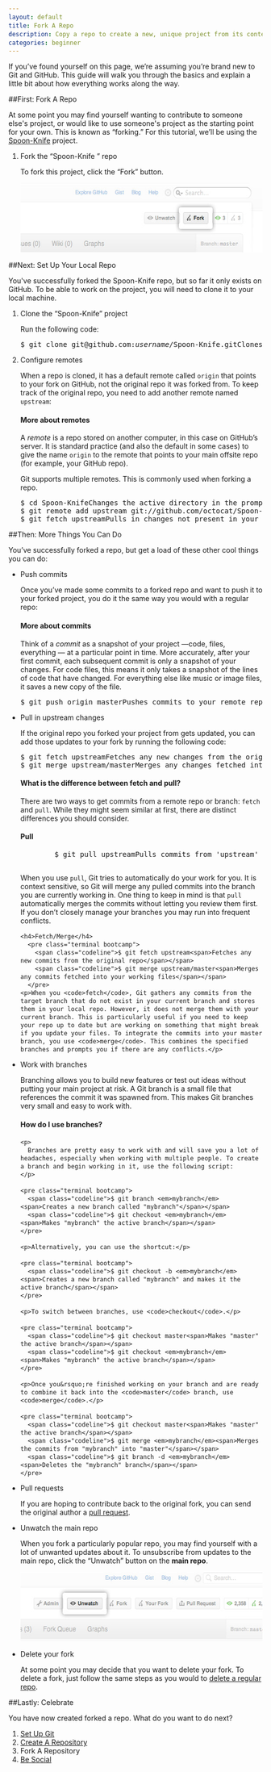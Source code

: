 ```yaml
---
layout: default
title: Fork A Repo
description: Copy a repo to create a new, unique project from its contents.
categories: beginner
---
```


<span class="intro">If you&rsquo;ve found yourself on this page, we&rsquo;re assuming you&rsquo;re brand new to Git and GitHub. This guide will walk you through the basics and explain a little bit about how everything works along the way.</span>

##<span class="step">First:</span> Fork A Repo

At some point you may find yourself wanting to contribute to someone else's project, or would like to use someone's project as the starting point for your own. This is known as &ldquo;forking.&rdquo; For this tutorial, we&rsquo;ll be using the <a href="https://github.com/octocat/Spoon-Knife" target="_blank">Spoon-Knife</a> project.

<ol>
<li>
<p><span class="step-title">Fork the &ldquo;Spoon-Knife &rdquo; repo</span></p>

<p>To fork this project, click the &ldquo;Fork&rdquo; button.</p>

<img src="/images/bootcamp/bootcamp_3_fork.jpg" width="558" height="137" alt="Click &ldquo;Fork&rdquo;"  />
</li>
</ol>

##Next: Set Up Your Local Repo

You've successfully forked the Spoon-Knife repo, but so far it only exists on GitHub. To be able to work on the project, you will need to clone it to your local machine.

<ol>
<li>
<p><span class="step-title">Clone the &ldquo;Spoon-Knife&rdquo; project</span></p>

<p>Run the following code:</p>

<pre class="terminal bootcamp">
<span class="codeline">$ git clone git@github.com:<em>username</em>/Spoon-Knife.git<span>Clones your copy of the repo into the current directory in terminal</span></span>
</pre>
</li>
<li>
<p><span class="step-title">Configure remotes</span></p>

<p>When a repo is cloned, it has a default remote called <code>origin</code> that points to your fork on GitHub, not the original repo it was forked from. To keep track of the original repo, you need to add another remote named <code>upstream</code>:</p>

<div class="more-info">
  <h4 class="compressed">More about remotes</h4>
  <div class="more-content">
    <p>
      A <em>remote</em> is a repo stored on another computer, in this case on GitHub&rsquo;s server. It is standard practice (and also the default in some cases) to give the name <code>origin</code> to the remote that points to your main offsite repo (for example, your GitHub repo).
    </p>
    <p>
      Git supports multiple remotes. This is commonly used when forking a repo.
    </p>
  </div>
</div>

<pre class="terminal bootcamp">
<span class="codeline">$ cd Spoon-Knife<span>Changes the active directory in the prompt to the newly cloned "Spoon-Knife" directory</span></span>
<span class="codeline">$ git remote add upstream git://github.com/octocat/Spoon-Knife.git<span>Assigns the original repo to a remote called "upstream"</span></span>
<span class="codeline">$ git fetch upstream<span>Pulls in changes not present in your local repository, without modifying your files</span></span>
</pre>
</li>
</ol>

##<span class="step">Then:</span> More Things You Can Do

You&rsquo;ve successfully forked a repo, but get a load of these other cool things you can do:

- <span class="step-title">Push commits</span>

  Once you&rsquo;ve made some commits to a forked repo and want to push it to your forked project, you do it the same way you would with a regular repo:

  <div class="more-info">
    <h4 class="compressed">More about commits</h4>
    <div class="more-content">
      <p>
        Think of a <em>commit</em> as a snapshot of your project &mdash;code, files, everything &mdash; at a particular point in time. More accurately, after your first commit, each subsequent commit is only a snapshot of your changes. For code files, this means it only takes a snapshot of the lines of code that have changed. For everything else like music or image files, it saves a new copy of the file.
      </p>
    </div>
  </div>

  <pre class="terminal bootcamp">
  <span class="codeline">$ git push origin master<span>Pushes commits to your remote repo stored on GitHub</span></span>
  </pre>

- <span class="step-title">Pull in upstream changes</span>

  If the original repo you forked your project from gets updated, you can add those updates to your fork by running the following code:

  <pre class="terminal bootcamp">
  <span class="codeline">$ git fetch upstream<span>Fetches any new changes from the original repo</span></span>
  <span class="codeline">$ git merge upstream/master<span>Merges any changes fetched into your working files</span></span>
  </pre>

  <div class="more-info">
    <h4 class="compressed">What is the difference between fetch and pull?</h4>
    <div class="more-content">
      <p>
        There are two ways to get commits from a remote repo or branch: <code>fetch</code> and <code>pull</code>. While they might seem similar at first, there are distinct differences you should consider.
      </p>
      <h4>Pull</h4>
        <pre class="terminal bootcamp">
          <span class="codeline">$ git pull upstream<span>Pulls commits from 'upstream' and adds them to the local repo</span></span>
        </pre>
      <p>When you use <code>pull</code>, Git tries to automatically do your work for you. It is context sensitive, so Git will merge any pulled commits into the branch you are currently working in. One thing to keep in mind is that <code>pull</code> automatically merges the commits without letting you review them first. If you don&rsquo;t closely manage your branches you may run into frequent conflicts.</p>

      <h4>Fetch/Merge</h4>
        <pre class="terminal bootcamp">
          <span class="codeline">$ git fetch upstream<span>Fetches any new commits from the original repo</span></span>
          <span class="codeline">$ git merge upstream/master<span>Merges any commits fetched into your working files</span></span>
        </pre>
      <p>When you <code>fetch</code>, Git gathers any commits from the target branch that do not exist in your current branch and stores them in your local repo. However, it does not merge them with your current branch. This is particularly useful if you need to keep your repo up to date but are working on something that might break if you update your files. To integrate the commits into your master branch, you use <code>merge</code>. This combines the specified branches and prompts you if there are any conflicts.</p>
    </div>
  </div>

- <span class="step-title">Work with branches</span>

  Branching allows you to build new features or test out ideas without putting your main project at risk. A Git branch is a small file that references the commit it was spawned from. This makes Git branches very small and easy to work with.

  <div class="more-info">
    <h4 class="compressed">How do I use branches?</h4>
    <div class="more-content">

      <p>
        Branches are pretty easy to work with and will save you a lot of headaches, especially when working with multiple people. To create a branch and begin working in it, use the following script:
      </p>

      <pre class="terminal bootcamp">
        <span class="codeline">$ git branch <em>mybranch</em><span>Creates a new branch called "mybranch"</span></span>
        <span class="codeline">$ git checkout <em>mybranch</em><span>Makes "mybranch" the active branch</span></span>
      </pre>

      <p>Alternatively, you can use the shortcut:</p>

      <pre class="terminal bootcamp">
        <span class="codeline">$ git checkout -b <em>mybranch</em><span>Creates a new branch called "mybranch" and makes it the active branch</span></span>
      </pre>

      <p>To switch between branches, use <code>checkout</code>.</p>

      <pre class="terminal bootcamp">
        <span class="codeline">$ git checkout master<span>Makes "master" the active branch</span></span>
        <span class="codeline">$ git checkout <em>mybranch</em><span>Makes "mybranch" the active branch</span></span>
      </pre>

      <p>Once you&rsquo;re finished working on your branch and are ready to combine it back into the <code>master</code> branch, use <code>merge</code>.</p>

      <pre class="terminal bootcamp">
        <span class="codeline">$ git checkout master<span>Makes "master" the active branch</span></span>
        <span class="codeline">$ git merge <em>mybranch</em><span>Merges the commits from "mybranch" into "master"</span></span>
        <span class="codeline">$ git branch -d <em>mybranch</em><span>Deletes the "mybranch" branch</span></span>
      </pre>

    </div>
  </div>

- <span class="step-title">Pull requests</span>

  If you are hoping to contribute back to the original fork, you can send the original author a [pull request](/pull-requests/).

- <span class="step-title">Unwatch the main repo</span>

  When you fork a particularly popular repo, you may find yourself with a lot of unwanted updates about it. To unsubscribe from updates to the main repo, click the &ldquo;Unwatch&rdquo; button on the <strong>main repo</strong>.

  <img src="/images/bootcamp/bootcamp_3_unwatch.jpg" width="558" height="137" alt="Click &ldquo;Unwatch&rdquo;"  />

- <span class="step-title">Delete your fork</span>

  At some point you may decide that you want to delete your fork. To delete a fork, just follow the same steps as you would to [delete a regular repo](/delete-a-repo).

##<span class="step">Lastly:</span> Celebrate

You have now created forked a repo. What do you want to do next?

<ol class="next-steps">
<li><a href="/set-up-git-redirect/">Set Up Git</a></li>
<li><a href="/create-a-repo/">Create A Repository</a></li>
<li>Fork A Repository</li>
<li><a href="/be-social/">Be Social</a></li>
</ol>
